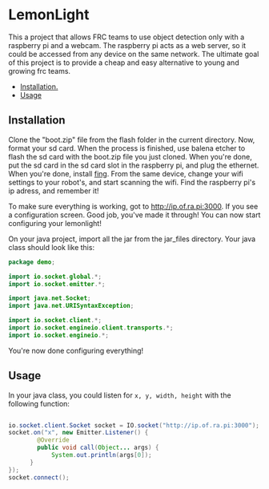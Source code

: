 # LemonLight
This a project that allows FRC teams to use object detection only with a raspberry pi and a webcam. The raspberry pi acts as a web server, so it could be accessed from any device on the same network. The ultimate goal of this project is to provide a cheap and easy alternative to young and growing frc teams.

* [ Installation. ](#install)
* [ Usage ](#usage)

<a name="install"></a>
## Installation
Clone the "boot.zip" file from the flash folder in the current directory.
Now, format your sd card. When the process is finished, use balena etcher to flash the sd card with the boot.zip file you just cloned.
When you're done, put the sd card in the sd card slot in the raspberry pi, and plug the ethernet. When you're done, install [fing](https://www.fing.com/). From the same device, change your wifi settings to your robot's, and start scanning the wifi. Find the raspberry pi's ip adress, and remember it!

To make sure everything is working, got to http://ip.of.ra.pi:3000. If you see a configuration screen.
Good job, you've made it through!
You can now start configuring your lemonlight!

On your java project, import all the jar from the jar_files directory. Your java class should look like this:
```java
package demo;

import io.socket.global.*;
import io.socket.emitter.*;

import java.net.Socket;
import java.net.URISyntaxException;

import io.socket.client.*;
import io.socket.engineio.client.transports.*;
import io.socket.engineio.*;

```
You're now done configuring everything!


<a name="usage"></a>
## Usage
In your java class, you could listen for ```x, y, width, height```
with the following function:
```java

io.socket.client.Socket socket = IO.socket("http://ip.of.ra.pi:3000");
socket.on("x", new Emitter.Listener() {
		@Override
		public void call(Object... args) {		
			System.out.println(args[0]);
	  }
});  
socket.connect();
```
